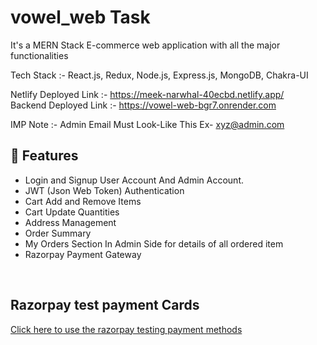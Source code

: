 # vowel_web Task

It's a MERN Stack E-commerce web application with all the major functionalities

Tech Stack :- React.js, Redux, Node.js, Express.js, MongoDB, Chakra-UI

Netlify Deployed Link :- https://meek-narwhal-40ecbd.netlify.app/
<br/>
Backend Deployed Link :- https://vowel-web-bgr7.onrender.com

IMP Note :- Admin Email Must Look-Like This Ex- xyz@admin.com

## 🚀 Features
- Login and Signup User Account And Admin Account.
- JWT (Json Web Token) Authentication
- Cart Add and Remove Items 
- Cart Update Quantities 
- Address Management
- Order Summary
- My Orders Section In Admin Side for details of all ordered item
- Razorpay Payment Gateway

<br/>

## Razorpay test payment Cards

[Click here to use the razorpay testing payment methods](https://razorpay.com/docs/payments/payments/test-card-upi-details/)
